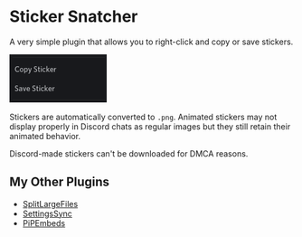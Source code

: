 # Sticker Snatcher
A very simple plugin that allows you to right-click and copy or save stickers. 

![Copy or Save Sticker](images/options.png)

Stickers are automatically converted to `.png`. Animated stickers may not display properly in Discord chats as regular images but they still retain their animated behavior.

Discord-made stickers can't be downloaded for DMCA reasons.

## My Other Plugins
- [SplitLargeFiles](https://github.com/ImTheSquid/SplitLargeFiles)
- [SettingsSync](https://github.com/ImTheSquid/SettingsSync)
- [PiPEmbeds](https://github.com/ImTheSquid/PiPEmbeds)
